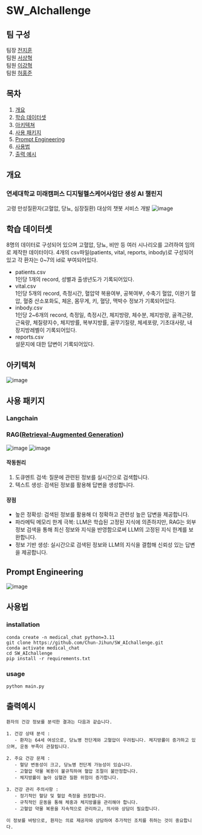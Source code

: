 # SW_AIchallenge
## 팀 구성
팀장 [전지훈](https://github.com/Chun-Jihun)   
팀원 [서상혁](https://github.com/tiemhub)   
팀원 [이강혁](https://github.com/KH4901)   
팀원 [허홍준](https://github.com/HongJuneHu)   

## 목차
1. [개요](#개요)
2. [학습 데이터셋](#학습-데이터셋)
3. [아키텍쳐](#아키텍쳐)
4. [사용 패키지](#사용-패키지)
5. [Prompt Engineering](#Prompt-Engineering)
6. [사용법](#사용법)
7. [출력 예시](#출력예시)
   
## 개요
### 연세대학교 미래캠퍼스 디지털헬스케어사업단 생성 AI 챌린지
고령 만성질환자(고혈압, 당뇨, 심장질환) 대상의 챗봇 서비스 개발
![image](https://github.com/user-attachments/assets/1bf93724-dc6f-40d5-80cf-12c5dc17d0a9)

## 학습 데이터셋
8명의 데이터로 구성되어 있으며 고혈압, 당뇨, 비만 등 여러 시나리오를 고려하여 임의로 제작한 데이터이다. 4개의 csv파일(patients, vital, reports, inbody)로 구성되어있고 각 환자는 0~7의 id로 부여되어있다.
* patients.csv   
1인당 1개의 record, 성별과 출생년도가 기록되어있다.   
* vital.csv   
1인당 5개의 record, 측정시간, 혈압약 복용여부, 공복여부, 수축기 혈압, 이완기 혈압, 혈중 산소포화도, 체온, 몸무게, 키, 혈당, 맥박수 정보가 기록되어있다.   
* inbody.csv   
1인당 2~6개의 record, 측정일, 측정시간, 체지방량, 체수분, 제지방량, 골격근량, 근육량, 체질량지수, 체지방률, 복부지방률, 골무기질량, 체세포량, 기초대사량, 내장지방레벨이 기록되어있다.   
* reports.csv   
설문지에 대한 답변이 기록되어있다.

## 아키텍쳐
![image](https://github.com/user-attachments/assets/7f69a2a6-5aee-4893-b7d3-592bf495c43b)

## 사용 패키지
### Langchain
### RAG([Retrieval-Augmented Generation](https://arxiv.org/pdf/2005.11401))
![image](https://github.com/user-attachments/assets/7f8aad9d-49ae-4cea-8be8-09c1eb9a8ee1)
![image](https://github.com/user-attachments/assets/09665547-5abe-4be8-a2f4-2139665bda3b)
#### 작동원리
1. 도큐멘트 검색: 질문에 관련된 정보를 실시간으로 검색합니다.
2. 텍스트 생성: 검색된 정보를 활용해 답변을 생성합니다.

#### 장점
- 높은 정확성: 검색된 정보를 활용해 더 정확하고 관련성 높은 답변을 제공합니다.
- 파라메틱 메모리 한계 극복: LLM은 학습된 고정된 지식에 의존하지만, RAG는 외부 정보 검색을 통해 최신 정보와 지식을 반영함으로써 LLM의 고정된 지식 한계를 보완합니다.
- 정보 기반 생성: 실시간으로 검색된 정보와 LLM의 지식을 결합해 신뢰성 있는 답변을 제공합니다.

## Prompt Engineering
![image](https://github.com/user-attachments/assets/a660488c-aeda-4422-a199-ecf098400644)

## 사용법
### installation
```
conda create -n medical_chat python=3.11
git clone https://github.com/Chun-Jihun/SW_AIchallenge.git
conda activate medical_chat
cd SW_AIchallenge
pip install -r requirements.txt
```
### usage
```
python main.py
```

## 출력예시
```
환자의 건강 정보를 분석한 결과는 다음과 같습니다.

1. 건강 상태 분석 :
   - 환자는 64세 여성으로, 당뇨병 전단계와 고혈압이 우려됩니다. 체지방률이 증가하고 있으며, 운동 부족이 관찰됩니다.

2. 주요 건강 문제 :
   - 혈당 변동성이 크고, 당뇨병 전단계 가능성이 있습니다.
   - 고혈압 약물 복용이 불규칙하여 혈압 조절이 불안정합니다.
   - 체지방률이 높아 심혈관 질환 위험이 증가합니다.

3. 건강 관리 주의사항 :
   - 정기적인 혈당 및 혈압 측정을 권장합니다.
   - 규칙적인 운동을 통해 체중과 체지방률을 관리해야 합니다.
   - 고혈압 약물 복용을 지속적으로 관리하고, 의사와 상담이 필요합니다.

이 정보를 바탕으로, 환자는 의료 제공자와 상담하여 추가적인 조치를 취하는 것이 중요합니다.
```


